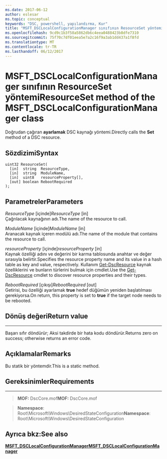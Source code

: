 ```yaml
---
ms.date: 2017-06-12
author: eslesar
ms.topic: conceptual
keywords: "DSC, powershell, yapılandırma, Kur"
title: "MSFT_DSCLocalConfigurationManager sınıfının ResourceSet yöntemi"
ms.openlocfilehash: 9cd9c1b3f58a5862db6c4eea0488423b8dfe7310
ms.sourcegitcommit: 75f70c7df01eea5e7a2c16f9a3ab1dd437a1f8fd
ms.translationtype: MT
ms.contentlocale: tr-TR
ms.lasthandoff: 06/12/2017
---
```

# <a name="resourceset-method-of-the-msftdsclocalconfigurationmanager-class"></a><span data-ttu-id="a4648-103">MSFT_DSCLocalConfigurationManager sınıfının ResourceSet yöntemi</span><span class="sxs-lookup"><span data-stu-id="a4648-103">ResourceSet method of the MSFT_DSCLocalConfigurationManager class</span></span>

<span data-ttu-id="a4648-104">Doğrudan çağıran **ayarlamak** DSC kaynağı yöntemi.</span><span class="sxs-lookup"><span data-stu-id="a4648-104">Directly calls the **Set** method of a DSC resource.</span></span>

<a name="syntax"></a><span data-ttu-id="a4648-105">Sözdizimi</span><span class="sxs-lookup"><span data-stu-id="a4648-105">Syntax</span></span>
------

```mof
uint32 ResourceSet(
  [in]  string  ResourceType,
  [in]  string  ModuleName,
  [in]  uint8   resourceProperty[],
  [out] boolean RebootRequired
);
```

<a name="parameters"></a><span data-ttu-id="a4648-106">Parametreler</span><span class="sxs-lookup"><span data-stu-id="a4648-106">Parameters</span></span>
----------

<span data-ttu-id="a4648-107">*ResourceType* \[içinde\]</span><span class="sxs-lookup"><span data-stu-id="a4648-107">*ResourceType* \[in\]</span></span>  
<span data-ttu-id="a4648-108">Çağrılacak kaynağının adı.</span><span class="sxs-lookup"><span data-stu-id="a4648-108">The name of the resource to call.</span></span>

<span data-ttu-id="a4648-109">*ModuleName* \[içinde\]</span><span class="sxs-lookup"><span data-stu-id="a4648-109">*ModuleName* \[in\]</span></span>  
<span data-ttu-id="a4648-110">Aranacak kaynak içeren modülü adı.</span><span class="sxs-lookup"><span data-stu-id="a4648-110">The name of the module that contains the resource to call.</span></span>

<span data-ttu-id="a4648-111">*resourceProperty* \[içinde\]</span><span class="sxs-lookup"><span data-stu-id="a4648-111">*resourceProperty* \[in\]</span></span>  
<span data-ttu-id="a4648-112">Kaynak özelliği adını ve değerini bir karma tablosunda anahtar ve değer sırasıyla belirtir.</span><span class="sxs-lookup"><span data-stu-id="a4648-112">Specifies the resource property name and its value in a hash table as key and value, respectively.</span></span> <span data-ttu-id="a4648-113">Kullanım [Get-DscResource](https://technet.microsoft.com/en-us/library/dn521625.aspx) kaynak özelliklerini ve bunların türlerini bulmak için cmdlet.</span><span class="sxs-lookup"><span data-stu-id="a4648-113">Use the [Get-DscResource](https://technet.microsoft.com/en-us/library/dn521625.aspx) cmdlet to discover resource properties and their types.</span></span>

<span data-ttu-id="a4648-114">*RebootRequired* \[çıkışı\]</span><span class="sxs-lookup"><span data-stu-id="a4648-114">*RebootRequired* \[out\]</span></span>  
<span data-ttu-id="a4648-115">Getirisi, bu özelliği ayarlamak **true** hedef düğümün yeniden başlatılması gerekiyorsa.</span><span class="sxs-lookup"><span data-stu-id="a4648-115">On return, this property is set to **true** if the target node needs to be rebooted.</span></span>

## <a name="return-value"></a><span data-ttu-id="a4648-116">Dönüş değeri</span><span class="sxs-lookup"><span data-stu-id="a4648-116">Return value</span></span>
------------

<span data-ttu-id="a4648-117">Başarı sıfır döndürür; Aksi takdirde bir hata kodu döndürür.</span><span class="sxs-lookup"><span data-stu-id="a4648-117">Returns zero on success; otherwise returns an error code.</span></span>

## <a name="remarks"></a><span data-ttu-id="a4648-118">Açıklamalar</span><span class="sxs-lookup"><span data-stu-id="a4648-118">Remarks</span></span>

<span data-ttu-id="a4648-119">Bu statik bir yöntemdir.</span><span class="sxs-lookup"><span data-stu-id="a4648-119">This is a static method.</span></span>

## <a name="requirements"></a><span data-ttu-id="a4648-120">Gereksinimler</span><span class="sxs-lookup"><span data-stu-id="a4648-120">Requirements</span></span>
------------
><span data-ttu-id="a4648-121">**MOF:** DscCore.mof</span><span class="sxs-lookup"><span data-stu-id="a4648-121">**MOF:** DscCore.mof</span></span>

><span data-ttu-id="a4648-122">**Namespace**: Root\Microsoft\Windows\DesiredStateConfiguration</span><span class="sxs-lookup"><span data-stu-id="a4648-122">**Namespace**: Root\Microsoft\Windows\DesiredStateConfiguration</span></span>


## <a name="see-also"></a><span data-ttu-id="a4648-123">Ayrıca bkz:</span><span class="sxs-lookup"><span data-stu-id="a4648-123">See also</span></span>


[<span data-ttu-id="a4648-124">**MSFT_DSCLocalConfigurationManager**</span><span class="sxs-lookup"><span data-stu-id="a4648-124">**MSFT_DSCLocalConfigurationManager**</span></span>](msft-dsclocalconfigurationmanager.md)

 

 



